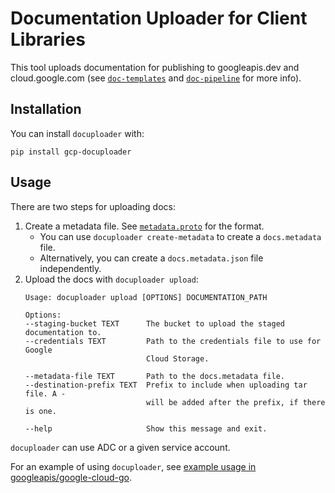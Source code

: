 # Documentation Uploader for Client Libraries

This tool uploads documentation for publishing to googleapis.dev
and cloud.google.com (see
[`doc-templates`](https://github.com/googleapis/doc-templates) and
[`doc-pipeline`](https://github.com/googleapis/doc-pipeline) for more info).

## Installation

You can install `docuploader` with:

```
pip install gcp-docuploader
```

## Usage

There are two steps for uploading docs:
1. Create a metadata file. See [`metadata.proto`](./docuploader/protos/metadata.proto)
   for the format.
   * You can use `docuploader create-metadata` to create a `docs.metadata` file.
   * Alternatively, you can create a `docs.metadata.json` file independently.
1. Upload the docs with `docuploader upload`:
   ```
   Usage: docuploader upload [OPTIONS] DOCUMENTATION_PATH

   Options:
   --staging-bucket TEXT      The bucket to upload the staged documentation to.
   --credentials TEXT         Path to the credentials file to use for Google
                              Cloud Storage.

   --metadata-file TEXT       Path to the docs.metadata file.
   --destination-prefix TEXT  Prefix to include when uploading tar file. A -
                              will be added after the prefix, if there is one.

   --help                     Show this message and exit.
   ```

`docuploader` can use ADC or a given service account.

For an example of using `docuploader`, see
[example usage in googleapis/google-cloud-go](https://github.com/googleapis/google-cloud-go/blob/master/internal/kokoro/publish_docs.sh).